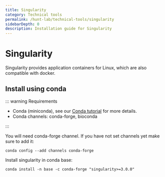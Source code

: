 ```yaml
---
title: Singularity
category: Technical tools
permalink: /hunt-lab/technical-tools/singularity
sidebarDepth: 0
description: Installation guide for Singularity
---
```


# Singularity

Singularity provides application containers for Linux, which are also compatible with docker.

## Install using conda

::: warning Requirements

- Conda (miniconda), see our [Conda tutorial](/hunt-lab/analytical-tools/conda/) for more details.
- Conda channels: conda-forge, bioconda

:::

You will need conda-forge channel. If you have not set channels yet make sure to add it:

```
conda config --add channels conda-forge
```

Install singularity in conda base:

```
conda install -n base -c conda-forge "singularity>=3.0.0"
```
